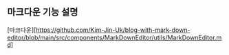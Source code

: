 ## 마크다운 기능 설명
[마크다운][https://github.com/Kim-Jin-Uk/blog-with-mark-down-editor/blob/main/src/components/MarkDownEditor/utils/MarkDownEditor.md]
